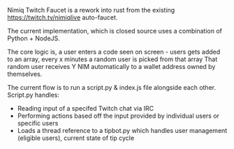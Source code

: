 Nimiq Twitch Faucet is a rework into rust from the existing https://twitch.tv/nimiqlive auto-faucet.

The current implementation, which is closed source uses a combination of Python + NodeJS.

The core logic is, a user enters a code seen on screen - users gets added to an array, every x minutes a random user is picked from that array
That random user receives Y NIM automatically to a wallet address owned by themselves.

The current flow is to run a script.py & index.js file alongside each other.
Script.py handles:
- Reading input of a specifed Twitch chat via IRC
- Performing actions based off the input provided by individual users or specific users
- Loads a thread reference to a tipbot.py which handles user management (eligible users), current state of tip cycle
